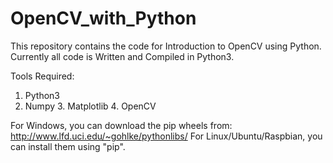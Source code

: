 # OpenCV_with_Python
This repository contains the code for Introduction to OpenCV using Python. 
Currently all code is Written and Compiled in Python3.

Tools Required:                                                                                                                           
1. Python3                                                                                                                                 
2. Numpy                                                                                                                                    3. Matplotlib                                                                                                                              4. OpenCV
                                                                                                                                           
For Windows, you can download the pip wheels from:
http://www.lfd.uci.edu/~gohlke/pythonlibs/                                                                                                                                                                                                                                            For Linux/Ubuntu/Raspbian, you can install them using "pip".
